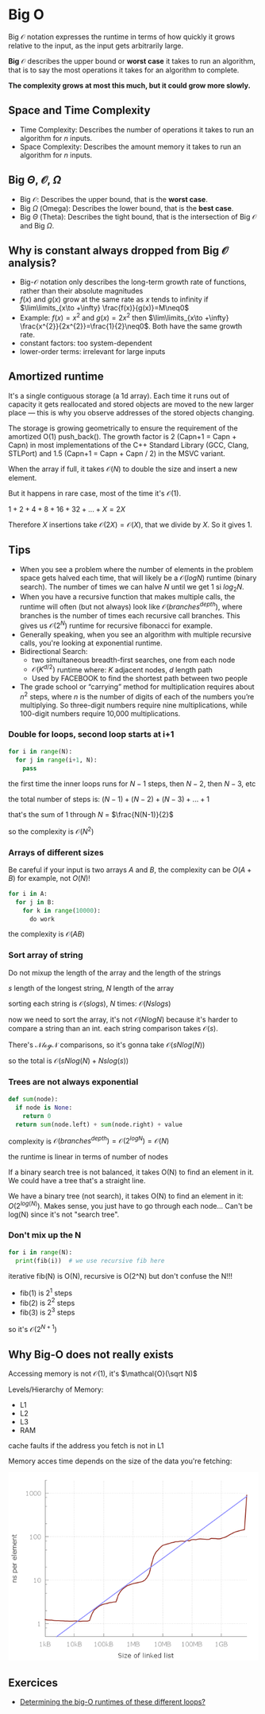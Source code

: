 # Big O

Big $\mathcal{O}$ notation expresses the runtime in terms of how quickly it grows relative to the input, as the input gets arbitrarily large.

**Big** $\mathcal{O}$ describes the upper bound or **worst case** it takes to run an algorithm, that is to say the most operations it takes for an algorithm to complete.

**The complexity grows at most this much, but it could grow more slowly.**

## Space and Time Complexity

- Time Complexity: Describes the number of operations it takes to run an algorithm for $n$ inputs.
- Space Complexity: Describes the amount memory it takes to run an algorithm for $n$ inputs.

## Big $\Theta$, $\mathcal{O}$, $\Omega$

- Big $\mathcal{O}$: Describes the upper bound, that is the **worst case**.
- Big $\Omega$ (Omega): Describes the lower bound, that is the **best case**.
- Big $\Theta$ (Theta): Describes the tight bound, that is the intersection of Big $\mathcal{O}$ and Big $\Omega$.

## Why is constant always dropped from Big $\mathcal{O}$ analysis?

- Big-$\mathcal{O}$ notation only describes the long-term growth rate of functions, rather than their absolute magnitudes
- $f(x)$ and $g(x)$ grow at the same rate as $x$ tends to infinity if $\lim\limits_{x\to +\infty} \frac{f(x)}{g(x)}=M\neq0$
- Example: $f(x)=x^{2}$ and $g(x)=2x^{2}$ then $\lim\limits_{x\to +\infty} \frac{x^{2}}{2x^{2}}=\frac{1}{2}\neq0$. Both have the same growth rate.
- constant factors: too system-dependent
- lower-order terms: irrelevant for large inputs

## Amortized runtime

It's a single contiguous storage (a 1d array). Each time it runs out of capacity it gets reallocated and stored objects are moved to the new larger place — this is why you observe addresses of the stored objects changing.

The storage is growing geometrically to ensure the requirement of the amortized O(1) push_back(). The growth factor is 2 (Capn+1 = Capn + Capn) in most implementations of the C++ Standard Library (GCC, Clang, STLPort) and 1.5 (Capn+1 = Capn + Capn / 2) in the MSVC variant.

When the array if full, it takes $\mathcal{O}(N)$ to double the size and insert a new element.

But it happens in rare case, most of the time it's $\mathcal{O}(1)$.

$1 + 2 + 4 + 8 + 16 +32+...+X=2X$

Therefore $X$ insertions take $\mathcal{O}(2X)=\mathcal{O}(X)$, that we divide by $X$. So it gives $1$.

## Tips

- When you see a problem where the number of elements in the problem space gets halved each time, that will likely be a $\mathcal{O}(logN)$ runtime (binary search). The number of times we can halve $N$ until we get $1$ si $log_{2}N$.
- When you have a recursive function that makes multiple calls, the runtime will often (but not always) look like $\mathcal{O}(branches^{depth})$, where branches is the number of times each recursive call branches. This gives us $\mathcal{O}(2^N)$ runtime for recursive fibonacci for example.
- Generally speaking, when you see an algorithm with multiple recursive calls, you're looking at exponential runtime.
- Bidirectional Search:
  - two simultaneous breadth-first searches, one from each node
  - $\mathcal{O}(K^{d/2})$ runtime where: $K$ adjacent nodes, $d$ length path
  - Used by FACEBOOK to find the shortest path between two people
- The grade school or “carrying” method for multiplication requires about $n^2$ steps, where $n$ is the number of digits of each of the numbers you’re multiplying. So three-digit numbers require nine multiplications, while 100-digit numbers require 10,000 multiplications.

### Double for loops, second loop starts at i+1

```python
for i in range(N):
  for j in range(i+1, N):
    pass
```

the first time the inner loops runs for $N-1$ steps, then $N-2$, then $N-3$, etc

the total number of steps is: $(N-1) + (N-2) + (N-3) + ... + 1$

that's the sum of $1$ through $N$ = $\frac{N(N-1)}{2}$

so the complexity is $\mathcal{O}(N^2)$

### Arrays of different sizes

Be careful if your input is two arrays $A$ and $B$, the complexity can be $O(A+B)$ for example, not $O(N)$!

```python
for i in A:
  for j in B:
    for k in range(10000):
      do work
```

the complexity is $\mathcal{O}(AB)$

### Sort array of string

Do not mixup the length of the array and the length of the strings

$s$ length of the longest string, $N$ length of the array

sorting each string is $\mathcal{O}(slogs)$, $N$ times: $\mathcal{O}(Nslogs)$

now we need to sort the array, it's not $\mathcal{O}(NlogN)$ because it's harder to compare a string than an int. each string comparison takes $\mathcal{O}(s)$.

There's $\mathcal{NlogN}$ comparisons, so it's gonna take $\mathcal{O}(sNlog(N))$

so the total is $\mathcal{O}(sNlog(N) + Nslog(s))$

### Trees are not always exponential

```python
def sum(node):
  if node is None:
    return 0
  return sum(node.left) + sum(node.right) + value
```

complexity is $\mathcal{O}(branches^{depth}) = \mathcal{O}(2^{logN}) = \mathcal{O}(N)$

the runtime is linear in terms of number of nodes

If a binary search tree is not balanced, it takes O(N) to find an element in it. We could have a tree that's a straight line.

We have a binary tree (not search), it takes O(N) to find an element in it: $O(2^{log(N)})$. Makes sense, you just have to go through each node... Can't be log(N) since it's not "search tree".

### Don't mix up the N

```python
for i in range(N):
  print(fib(i))  # we use recursive fib here
```

iterative fib(N) is O(N), recursive is O(2^N) but don't confuse the N!!!

- fib(1) is $2^1$ steps
- fib(2) is $2^2$ steps
- fib(3) is $2^3$ steps

so it's $\mathcal{O}(2^{N+1})$

## Why Big-O does not really exists

Accessing memory is not $\mathcal{O}(1)$, it's $\mathcal{O}(\sqrt N)$

Levels/Hierarchy of Memory:

- L1
- L2
- L3
- RAM

cache faults if the address you fetch is not in L1

Memory acces time depends on the size of the data you're fetching:

![](memory-access.png)

## Exercices

- [Determining the big-O runtimes of these different loops?](https://stackoverflow.com/questions/11094330/determining-the-big-o-runtimes-of-these-different-loops)

